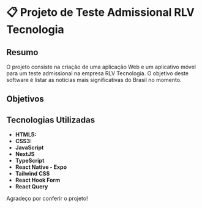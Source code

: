 # 📋 Projeto de Teste Admissional RLV Tecnologia

## Resumo

O projeto consiste na criação de uma aplicação Web e um aplicativo móvel para um teste admissional na empresa RLV Tecnologia. O objetivo deste software é listar as notícias mais significativas do Brasil no momento.

## Objetivos

## Tecnologias Utilizadas

- **HTML5:**
- **CSS3:**
- **JavaScript**
- **NextJS**
- **TypeScript**
- **React Native - Expo**
- **Tailwind CSS**
- **React Hook Form**
- **React Query**

Agradeço por conferir o projeto!
